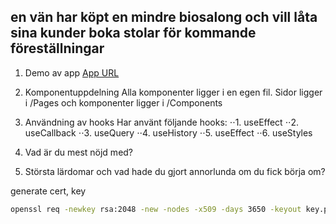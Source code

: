 <!-- @format -->

## en vän har köpt en mindre biosalong och vill låta sina kunder boka stolar för kommande föreställningar

1. Demo av app
   [App URL](https://a172cedcae47474b615c54d510a5d8.herokuapp.com/)

2. Komponentuppdelning
   Alla komponenter ligger i en egen fil. Sidor ligger i /Pages och komponenter ligger i /Components

3. Användning av hooks
   Har använt följande hooks:
   ⋅⋅1. useEffect
   ⋅⋅2. useCallback
   ⋅⋅3. useQuery
   ⋅⋅4. useHistory
   ⋅⋅5. useEffect
   ⋅⋅6. useStyles

4. Vad är du mest nöjd med?
5. Största lärdomar och vad hade du gjort annorlunda om du fick börja om?

generate cert, key

```bash
openssl req -newkey rsa:2048 -new -nodes -x509 -days 3650 -keyout key.pem -out cert.pem
```
